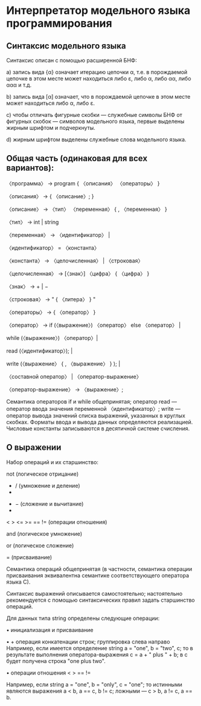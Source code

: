 # Интерпретатор модельного языка программирования
## Синтаксис модельного языка
Синтаксис описан с помощью расширенной БНФ:

a) запись вида {α} означает итерацию цепочки α, т.е. в порождаемой цепочке в
этом месте может находиться либо ε, либо α, либо αα, либо ααα и т.д.

b) запись вида [α] означает, что в порождаемой цепочке в этом месте может находиться либо α, либо ε.

c) чтобы отличать фигурные скобки — служебные символы БНФ от фигурных
скобок — символов модельного языка, первые выделены жирным шрифтом и
подчеркнуты.

d) жирным шрифтом выделены служебные слова модельного языка. 

## Общая часть (одинаковая для всех вариантов):
〈программа〉 → program { 〈описания〉 〈операторы〉 }

〈описания〉 → { 〈описание〉; }

〈описание〉 → 〈тип〉 〈переменная〉 { , 〈переменная〉 }

〈тип〉 → int | string

〈переменная〉 → 〈идентификатор〉 |

〈идентификатор〉 = 〈константа〉

〈константа〉 → 〈целочисленная〉 | 〈строковая〉

〈целочисленная〉 → [〈знак〉] 〈цифра〉 { 〈цифра〉 }

〈знак〉 → + | −

〈строковая〉 → " { 〈литера〉 } "

〈операторы〉 → { 〈оператор〉 }

〈оператор〉 → if (〈выражение〉) 〈оператор〉 else 〈оператор〉 |

while (〈выражение〉) 〈оператор〉|

read (〈идентификатор〉); |

write (〈выражение〉 { , 〈выражение〉 } ); |

〈составной оператор〉 | 〈оператор-выражение〉

〈оператор-выражение〉 → 〈выражение〉;

Семантика операторов if и while общепринятая; оператор read — оператор ввода значения переменной 〈идентификатор〉; write — оператор вывода значений списка выражений, указанных в круглых скобках. Форматы ввода и вывода данных определяются
реализацией. Числовые константы записываются в десятичной системе счисления. 

## О выражении

Набор операций и их старшинство:

   not (логическое отрицание)

   * / (умножение и деление)
   * 
   + − (сложение и вычитание)
   + 
   < > <= >= == != (операции отношения)

   and (логическое умножение)

   or (логическое сложение)

   = (присваивание)

Семантика операций общепринятая (в частности, семантика операции присваивания эквивалентна семантике соответствующего оператора языка С).

Синтаксис выражений описывается самостоятельно; настоятельно рекомендуется с помощью синтаксических правил задать старшинство операций.

Для данных типа string определены следующие операции:

  • инициализация и присваивание
  
  • + операция конкатенации строк; группировка слева направо
  Например, если имеется определение string a = "one", b = "two", c; то в результате выполнения оператора-выражения c = a + " plus " + b; в c будет получена строка   "one plus two".
  
  • операции отношения < > == !=
  
  Например, если string a = "one", b = "only", c = "one"; то истинными являются выражения a < b, a == c, b != c; ложными — c > b, a != c, a == b. 
